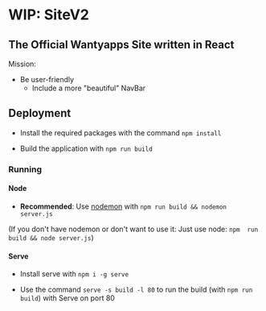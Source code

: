 # WIP: SiteV2

## The Official Wantyapps Site written in React

Mission:

- Be user-friendly
  - Include a more "beautiful" NavBar

## Deployment

* Install the required packages with the command `npm install`

* Build the application with `npm run build`

### Running

#### Node

* **Recommended**: Use [nodemon](https://npmjs.com/package/nodemon)
with `npm run build && nodemon server.js`

(If you don't have nodemon or don't want to use it: Just use node: `npm 
run build && node server.js`)

#### Serve

* Install serve with `npm i -g serve`

* Use the command `serve -s build -l 80` to run the build (with `npm run 
build`)
with Serve on port 80
